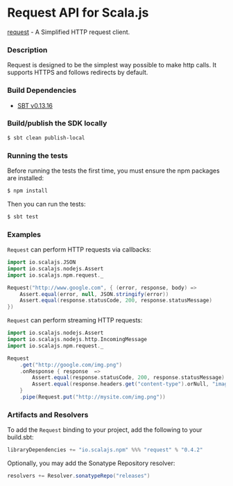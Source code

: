 Request API for Scala.js
=======================
[request](https://www.npmjs.com/package/request) - A Simplified HTTP request client.

### Description

Request is designed to be the simplest way possible to make http calls. 
It supports HTTPS and follows redirects by default.

### Build Dependencies


* [SBT v0.13.16](http://www.scala-sbt.org/download.html)

### Build/publish the SDK locally

```bash
$ sbt clean publish-local
```

### Running the tests

Before running the tests the first time, you must ensure the npm packages are installed:

```bash
$ npm install
```

Then you can run the tests:

```bash
$ sbt test
```

### Examples

`Request` can perform HTTP requests via callbacks:

```scala
import io.scalajs.JSON
import io.scalajs.nodejs.Assert
import io.scalajs.npm.request._

Request("http://www.google.com", { (error, response, body) => 
    Assert.equal(error, null, JSON.stringify(error))
    Assert.equal(response.statusCode, 200, response.statusMessage)
})
```

`Request` can perform streaming HTTP requests:

```scala
import io.scalajs.nodejs.Assert
import io.scalajs.nodejs.http.IncomingMessage
import io.scalajs.npm.request._

Request
    .get("http://google.com/img.png")
    .onResponse { response  => 
        Assert.equal(response.statusCode, 200, response.statusMessage)
        Assert.equal(response.headers.get("content-type").orNull, "image/png", response.headers.get("content-type").orNull)
    }
    .pipe(Request.put("http://mysite.com/img.png"))
```

### Artifacts and Resolvers

To add the `Request` binding to your project, add the following to your build.sbt:  

```sbt
libraryDependencies += "io.scalajs.npm" %%% "request" % "0.4.2"
```

Optionally, you may add the Sonatype Repository resolver:

```sbt   
resolvers += Resolver.sonatypeRepo("releases") 
```
